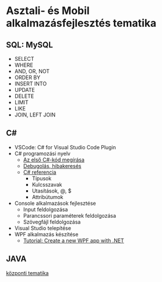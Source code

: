 # Asztali- és Mobil alkalmazásfejlesztés tematika

## SQL: MySQL

- SELECT
- WHERE
- AND, OR, NOT
- ORDER BY
- INSERT INTO
- UPDATE
- DELETE
- LIMIT
- LIKE
- JOIN, LEFT JOIN

## C\#

- VSCode: C# for Visual Studio Code Plugin
- C# programozási nyelv
  - [Az első C#-kód megírása](https://learn.microsoft.com/hu-hu/training/modules/csharp-write-first/)
  - [Debugolás, hibakeresés](https://learn.microsoft.com/hu-hu/training/modules/dotnet-debug/3-analyze-your-program-state)
  - [C# referencia](https://learn.microsoft.com/en-us/dotnet/csharp/language-reference/)
    - Típusok
    - Kulcsszavak
    - Utasítások, @, $
    - Attribútumok
- Console alkalmazások fejlesztése
  - Input feldolgozása
  - Parancssori paraméterek feldolgozása
  - Szövegfájl feldolgozása
- Visual Studio telepítése
- WPF alkalmazás készítése
  - [Tutorial: Create a new WPF app with .NET](https://learn.microsoft.com/hu-hu/dotnet/desktop/wpf/get-started/create-app-visual-studio?view=netdesktop-7.0)

## JAVA

[központi tematika](pdf/Asztali%20és%20mobil%20alkalmazások%20fejlesztése%20és%20tesztelése.pdf)
